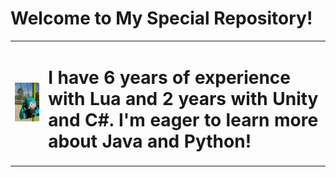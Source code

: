 # Welcome to My Special Repository! 

<table>
  <tr>
    <td>
      <img src="a.gif" width="200">
    </td>
    <td>
      <h1>I have 6 years of experience with Lua and 2 years with Unity and C#. I'm eager to learn more about Java and Python!</h1>
    </td>
  </tr>
</table>
